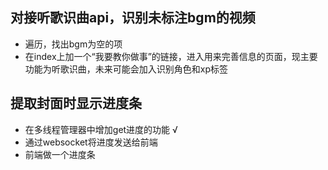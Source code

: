 ## 对接听歌识曲api，识别未标注bgm的视频
- 遍历，找出bgm为空的项
- 在index上加一个“我要教你做事”的链接，进入用来完善信息的页面，现主要功能为听歌识曲，未来可能会加入识别角色和xp标签

## 提取封面时显示进度条
- 在多线程管理器中增加get进度的功能 √
- 通过websocket将进度发送给前端
- 前端做一个进度条